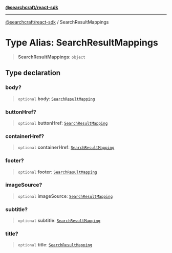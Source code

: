 [**@searchcraft/react-sdk**](/reference/sdk/js-react/README.md)

***

[@searchcraft/react-sdk](/reference/sdk/js-react/globals.md) / SearchResultMappings

# Type Alias: SearchResultMappings

> **SearchResultMappings**: `object`

## Type declaration

### body?

> `optional` **body**: [`SearchResultMapping`](/reference/sdk/js-react/type-aliases/SearchResultMapping.md)

### buttonHref?

> `optional` **buttonHref**: [`SearchResultMapping`](/reference/sdk/js-react/type-aliases/SearchResultMapping.md)

### containerHref?

> `optional` **containerHref**: [`SearchResultMapping`](/reference/sdk/js-react/type-aliases/SearchResultMapping.md)

### footer?

> `optional` **footer**: [`SearchResultMapping`](/reference/sdk/js-react/type-aliases/SearchResultMapping.md)

### imageSource?

> `optional` **imageSource**: [`SearchResultMapping`](/reference/sdk/js-react/type-aliases/SearchResultMapping.md)

### subtitle?

> `optional` **subtitle**: [`SearchResultMapping`](/reference/sdk/js-react/type-aliases/SearchResultMapping.md)

### title?

> `optional` **title**: [`SearchResultMapping`](/reference/sdk/js-react/type-aliases/SearchResultMapping.md)
